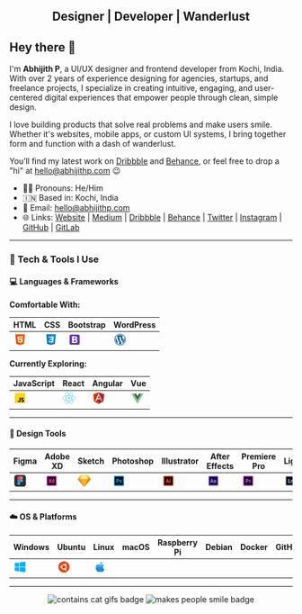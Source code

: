 <div align="center">
  <h2><b>Designer | Developer | Wanderlust</b></h2>
</div>

## Hey there 👋

I'm **Abhijith P**, a UI/UX designer and frontend developer from Kochi, India. With over 2 years of experience designing for agencies, startups, and freelance projects, I specialize in creating intuitive, engaging, and user-centered digital experiences that empower people through clean, simple design.

I love building products that solve real problems and make users smile. Whether it's websites, mobile apps, or custom UI systems, I bring together form and function with a dash of wanderlust.

You’ll find my latest work on [Dribbble](https://dribbble.com/imabhijithp) and [Behance](https://www.behance.net/imabhijithp), or feel free to drop a "hi" at hello@abhijithp.com 😉

- 👨‍💻 Pronouns: He/Him  
- 🇮🇳 Based in: Kochi, India  
- 📧 Email: hello@abhijithp.com  
- 🌐 Links: [Website](https://www.abhijithp.design) | [Medium](https://medium.com/imabhijithp) | [Dribbble](https://dribbble.com/imabhijithp) | [Behance](https://www.behance.net/imabhijithp) | [Twitter](https://twitter.com/ImAbhijithP) | [Instagram](https://www.instagram.com/ux.abhijithp) | [GitHub](https://github.com/imabhijithp) | [GitLab](https://gitlab.com/imabhijithp)

---

### 🚀 Tech & Tools I Use

#### 💻 Languages & Frameworks

**Comfortable With:**

| HTML | CSS | Bootstrap | WordPress |
|---|---|---|---|
| <img src="https://raw.githubusercontent.com/imabhijithp/imabhijithp/master/ico/html.png" width="24"> | <img src="https://raw.githubusercontent.com/imabhijithp/imabhijithp/master/ico/css.png" width="24"> | <img src="https://raw.githubusercontent.com/imabhijithp/imabhijithp/master/ico/bootstrap.png" width="24"> | <img src="https://raw.githubusercontent.com/imabhijithp/imabhijithp/master/ico/wordpress.png" width="24"> |

**Currently Exploring:**

| JavaScript | React | Angular | Vue |
|---|---|---|---|
| <img src="https://raw.githubusercontent.com/imabhijithp/imabhijithp/master/ico/js.png" width="24"> | <img src="https://raw.githubusercontent.com/imabhijithp/imabhijithp/master/ico/react.png" width="24"> | <img src="https://raw.githubusercontent.com/imabhijithp/imabhijithp/master/ico/angular.png" width="24"> | <img src="https://raw.githubusercontent.com/imabhijithp/imabhijithp/master/ico/vue.png" width="24"> |

---

#### 🎨 Design Tools

| Figma | Adobe XD | Sketch | Photoshop | Illustrator | After Effects | Premiere Pro | Lightroom |
|---|---|---|---|---|---|---|---|
| <img src="https://raw.githubusercontent.com/imabhijithp/imabhijithp/master/ico/figma.png" width="24"> | <img src="https://raw.githubusercontent.com/imabhijithp/imabhijithp/master/ico/xd.png" width="24"> | <img src="https://raw.githubusercontent.com/imabhijithp/imabhijithp/master/ico/sketch.png" width="24"> | <img src="https://raw.githubusercontent.com/imabhijithp/imabhijithp/master/ico/ps.png" width="24"> | <img src="https://raw.githubusercontent.com/imabhijithp/imabhijithp/master/ico/ai.png" width="24"> | <img src="https://raw.githubusercontent.com/imabhijithp/imabhijithp/master/ico/ae.png" width="24"> | <img src="https://raw.githubusercontent.com/imabhijithp/imabhijithp/master/ico/pr.png" width="24"> | <img src="https://raw.githubusercontent.com/imabhijithp/imabhijithp/master/ico/lr.png" width="24"> |

---

#### ☁️ OS & Platforms

| Windows | Ubuntu | Linux | macOS | Raspberry Pi | Debian | Docker | GitHub | GitLab | AWS | Azure |
|---|---|---|---|---|---|---|---|---|---|---|
| <img src="https://raw.githubusercontent.com/imabhijithp/imabhijithp/master/ico/windows.png" width="24"> | <img src="https://raw.githubusercontent.com/imabhijithp/imabhijithp/master/ico/ubuntu.png" width="24"> | <img src="https://raw.githubusercontent.com/imabhijithp/imabhijithp/master/ico/apple.png" width="24"> |

---

<div align="center">
  <img src="https://forthebadge.com/images/badges/contains-cat-gifs.svg" alt="contains cat gifs badge">
  <img src="https://forthebadge.com/images/badges/makes-people-smile.svg" alt="makes people smile badge">
</div>
